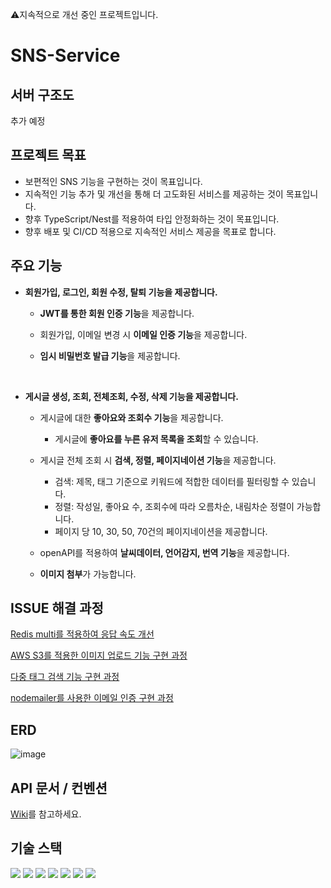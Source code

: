 ⚠지속적으로 개선 중인 프로젝트입니다.

# SNS-Service
## 서버 구조도
추가 예정

## 프로젝트 목표
- 보편적인 SNS 기능을 구현하는 것이 목표입니다.
- 지속적인 기능 추가 및 개선을 통해 더 고도화된 서비스를 제공하는 것이 목표입니다.
- 향후 TypeScript/Nest를 적용하여 타입 안정화하는 것이 목표입니다.
- 향후 배포 및 CI/CD 적용으로 지속적인 서비스 제공을 목표로 합니다.

## 주요 기능
- **회원가입, 로그인, 회원 수정, 탈퇴 기능을 제공합니다.**

  - **JWT를 통한 회원 인증 기능**을 제공합니다.

  - 회원가입, 이메일 변경 시 **이메일 인증 기능**을 제공합니다.

  - **임시 비밀번호 발급 기능**을 제공합니다.
<br>

- **게시글 생성, 조회, 전체조회, 수정, 삭제 기능을 제공합니다.**
  - 게시글에 대한 **좋아요와 조회수 기능**을 제공합니다.
    - 게시글에 **좋아요를 누른 유저 목록을 조회**할 수 있습니다.

  - 게시글 전체 조회 시 **검색, 정렬, 페이지네이션 기능**을 제공합니다.
    - 검색: 제목, 태그 기준으로 키워드에 적합한 데이터를 필터링할 수 있습니다.
    - 정렬: 작성일, 좋아요 수, 조회수에 따라 오름차순, 내림차순 정렬이 가능합니다.
    - 페이지 당 10, 30, 50, 70건의 페이지네이션을 제공합니다. 
  
  - openAPI를 적용하여 **날씨데이터, 언어감지, 번역 기능**을 제공합니다.
  
  - **이미지 첨부**가 가능합니다.

## ISSUE 해결 과정

[Redis multi를 적용하여 응답 속도 개선](https://k2eo.tistory.com/23)

[AWS S3를 적용한 이미지 업로드 기능 구현 과정](https://k2eo.tistory.com/26)

[다중 태그 검색 기능 구현 과정](https://k2eo.tistory.com/29)

[nodemailer를 사용한 이메일 인증 구현 과정](https://k2eo.tistory.com/24)

## ERD
![image](https://user-images.githubusercontent.com/80232260/199373748-4fd1317f-05c6-4bd4-b727-563de49a1fe9.png)

## API 문서 / 컨벤션
[Wiki](https://github.com/eksql0645/SNS-Service/wiki)를 참고하세요.

## 기술 스택
<img src="https://img.shields.io/badge/node.js-339933?style=for-the-badge&logo=Node.js&logoColor=white"> <img src="https://img.shields.io/badge/express-FCC624?style=for-the-badge&logo=express&logoColor=white"> <img src="https://img.shields.io/badge/mysql-4479A1?style=for-the-badge&logo=mysql&logoColor=white">
<img src="https://img.shields.io/badge/git-F05032?style=for-the-badge&logo=git&logoColor=white"> <img src="https://img.shields.io/badge/github-181717?style=for-the-badge&logo=github&logoColor=white"> <img src="https://img.shields.io/badge/Sequelize-007396?style=for-the-badge&logo=Sequelize&logoColor=white">
<img src="https://img.shields.io/badge/Swagger-61DAFB?style=for-the-badge&logo=Swagger&logoColor=white">
